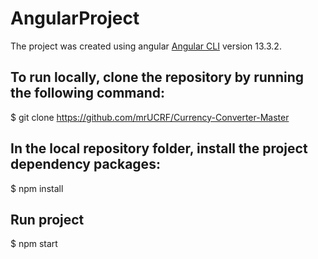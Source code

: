 # AngularProject

The project was created using angular [Angular CLI](https://github.com/angular/angular-cli) version 13.3.2.

## To run locally, clone the repository by running the following command:

$ git clone https://github.com/mrUCRF/Currency-Converter-Master

## In the local repository folder, install the project dependency packages:

$ npm install

## Run project

$ npm start

